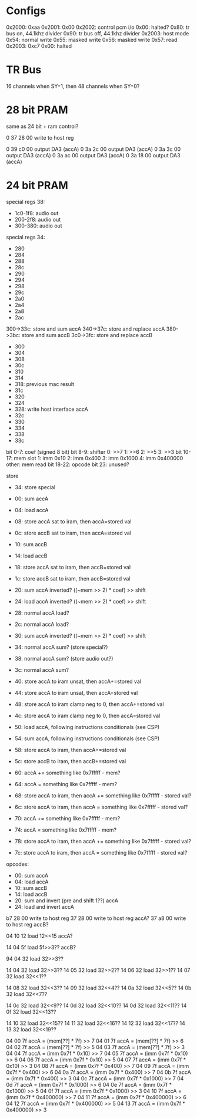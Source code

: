 # Configs

0x2000: 0xaa
0x2001: 0x00
0x2002: control pcm i/o
  0x00: halted?
  0x80: tr bus on, 44.1khz divider
  0x90: tr bus off, 44.1khz divider
0x2003: host mode
  0x54: normal write
  0x55: masked write
  0x56: masked write
  0x57: read
0x2003: 0xc7
  0x00: halted



# TR Bus
16 channels when SY=1, then 48 channels when SY=0?




# 28 bit PRAM

same as 24 bit + ram control?

0 37 28 00   write to host reg

0 39 c0 00   output DA3 (accA)
0 3a 2c 00   output DA3 (accA)
0 3a 3c 00   output DA3 (accA)
0 3a ac 00   output DA3 (accA)
0 3a 18 00   output DA3 (accA)


# 24 bit PRAM

special regs 38:

- 1c0-1f8: audio out
- 200-2f8: audio out
- 300-380: audio out



special regs 34:

- 280
- 284
- 288
- 28c
- 290
- 294
- 298
- 29c
- 2a0
- 2a4
- 2a8
- 2ac

300->33c: store and sum accA
340->37c: store and replace accA
380->3bc: store and sum accB
3c0->3fc: store and replace accB

- 300
- 304
- 308
- 30c
- 310
- 314
- 318: previous mac result
- 31c
- 320
- 324
- 328: write host interface accA
- 32c
- 330
- 334
- 338
- 33c

bit 0-7: coef (signed 8 bit)
bit 8-9: shifter
  0: >>7
  1: >>6
  2: >>5
  3: >>3
bit 10-17: mem slot
  1: imm 0x10
  2: imm 0x400
  3: imm 0x1000
  4: imm 0x400000
  other: mem read
bit 18-22: opcode
bit 23: unused?

store
- 34: store special

- 00: sum accA
- 04: load accA
- 08: store accA sat to iram, then accA=stored val
- 0c: store accB sat to iram, then accA=stored val

- 10: sum accB
- 14: load accB
- 18: store accA sat to iram, then accB=stored val
- 1c: store accB sat to iram, then accB=stored val

- 20: sum accA inverted?  ((~mem >> 2) * coef) >> shift
- 24: load accA inverted?  ((~mem >> 2) * coef) >> shift
- 28: normal accA load?
- 2c: normal accA load?

- 30: sum accA inverted?  ((~mem >> 2) * coef) >> shift
- 34: normal accA sum? (store special?)
- 38: normal accA sum? (store audio out?)
- 3c: normal accA sum?

- 40: store accA to iram unsat, then accA+=stored val
- 44: store accA to iram unsat, then accA=stored val
- 48: store accA to iram clamp neg to 0, then accA+=stored val
- 4c: store accA to iram clamp neg to 0, then accA=stored val

- 50: load accA, following instructions conditionals (see CSP)
- 54: sum accA, following instructions conditionals (see CSP)
- 58: store accA to iram, then accA+=stored val
- 5c: store accB to iram, then accB+=stored val

- 60: accA += something like 0x7fffff - mem?
- 64: accA = something like 0x7fffff - mem?
- 68: store accA to iram, then accA += something like 0x7fffff - stored val?
- 6c: store accA to iram, then accA = something like 0x7fffff - stored val?

- 70: accA += something like 0x7fffff - mem?
- 74: accA = something like 0x7fffff - mem?
- 78: store accA to iram, then accA += something like 0x7fffff - stored val?
- 7c: store accA to iram, then accA = something like 0x7fffff - stored val?

opcodes:
- 00: sum accA
- 04: load accA
- 10: sum accB
- 14: load accB
- 20: sum and invert (pre and shift 1??) accA
- 24: load and invert accA


b7 28 00   write to host reg
37 28 00   write to host reg  accA?
37 a8 00   write to host reg  accB?

04 10 12   load 12<<15   accA?

14 04 5f   load 5f>>3??  accB?

94 04 32   load 32>>3??

14 04 32   load 32>>3??
14 05 32   load 32>>2??
14 06 32   load 32>>1??
14 07 32   load 32<<1??

14 08 32   load 32<<3??
14 09 32   load 32<<4??
14 0a 32   load 32<<5??
14 0b 32   load 32<<7??

14 0c 32   load 32<<9??
14 0d 32   load 32<<10??
14 0d 32   load 32<<11??
14 0f 32   load 32<<13??

14 10 32   load 32<<15??
14 11 32   load 32<<16??
14 12 32   load 32<<17??
14 13 32   load 32<<19??


04 00 7f   accA = (mem[??] * 7f) >> 7
04 01 7f   accA = (mem[??] * 7f) >> 6
04 02 7f   accA = (mem[??] * 7f) >> 5
04 03 7f   accA = (mem[??] * 7f) >> 3
04 04 7f   accA = (imm 0x7f * 0x10) >> 7
04 05 7f   accA = (imm 0x7f * 0x10) >> 6
04 06 7f   accA = (imm 0x7f * 0x10) >> 5
04 07 7f   accA = (imm 0x7f * 0x10) >> 3
04 08 7f   accA = (imm 0x7f * 0x400) >> 7
04 09 7f   accA = (imm 0x7f * 0x400) >> 6
04 0a 7f   accA = (imm 0x7f * 0x400) >> 7
04 0b 7f   accA = (imm 0x7f * 0x400) >> 3
04 0c 7f   accA = (imm 0x7f * 0x1000) >> 7
04 0d 7f   accA = (imm 0x7f * 0x1000) >> 6
04 0e 7f   accA = (imm 0x7f * 0x1000) >> 5
04 0f 7f   accA = (imm 0x7f * 0x1000) >> 3
04 10 7f   accA = (imm 0x7f * 0x400000) >> 7
04 11 7f   accA = (imm 0x7f * 0x400000) >> 6
04 12 7f   accA = (imm 0x7f * 0x400000) >> 5
04 13 7f   accA = (imm 0x7f * 0x400000) >> 3
